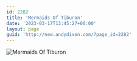 ```yaml
---
id: 2282
title: 'Mermaids Of Tiburon'
date: '2023-03-17T13:45:27+00:00'
layout: page
guid: 'http://new.andydixon.com/?page_id=2282'
---
```


![Mermaids Of Tiburon](https://i0.wp.com/assets.g8x2.ldn.idrivee2-23.com/posters/Mermaids%20Of%20Tiburon%2001.jpg?w=1200&ssl=1 "Mermaids Of Tiburon")